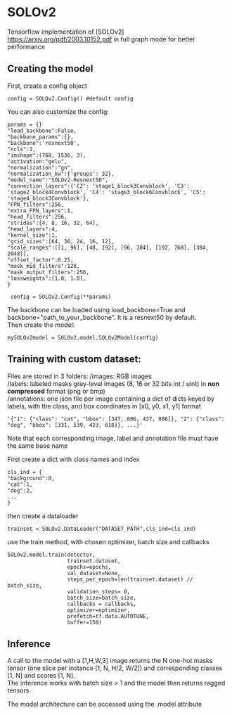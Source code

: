 # SOLOv2

Tensorflow implementation of [SOLOv2] https://arxiv.org/pdf/2003.10152.pdf in full graph mode for better performance<br>

## Creating the model
First, create a config object

    config = SOLOv2.Config() #default config

You can also customize the config:

    params = {}
    "load_backbone":False,
    "backbone_params":{},
    "backbone":'resnext50',
    "ncls":1,
    "imshape":(768, 1536, 3),
    "activation:"gelu",
    "normalization":"gn",
    "normalization_kw":{'groups': 32},
    "model_name":"SOLOv2-Resnext50",
    "connection_layers":{'C2': 'stage1_block3Convblock', 'C3': 'stage2_block4Convblock', 'C4': 'stage3_block6Convblock', 'C5': 'stage4_block3Convblock'},
    "FPN_filters":256,
    "extra_FPN_layers":1,
    "head_filters":256,
    "strides":[4, 8, 16, 32, 64],
    "head_layers":4,
    "kernel_size":1,
    "grid_sizes":[64, 36, 24, 16, 12],
    "scale_ranges":[[1, 96], [48, 192], [96, 384], [192, 768], [384, 2048]],
    "offset_factor":0.25,
    "mask_mid_filters":128,
    "mask_output_filters":256,
    "lossweights":[1.0, 1.0],
    }

     config = SOLOv2.Config(**params)

The backbone can be loaded using load_backbone=True and backbone="path_to_your_backbone". It is a resnext50 by default.<br>
Then create the model:

    mySOLOv2model = SOLOv2.model.SOLOv2Model(config)

## Training with custom dataset: <br>
Files are stored in 3 folders:
/images: RGB images <br>
/labels: labeled masks grey-level images (8, 16 or 32 bits int / uint) in **non compressed** format (png or bmp) <br>
/annotations: one json file per image containing a dict of dicts keyed by labels, with the class, and box coordinates in [x0, y0, x1, y1] format <br>

    '{"1": {"class": "cat", "bbox": [347, 806, 437, 886]}, "2": {"class": "dog", "bbox": [331, 539, 423, 618]}, ...}'

Note that each corresponding image, label and annotation file must have the same base name<br>

First create a dict with class names and index <br>

    cls_ind = {
    "background":0,
    "cat":1,
    "dog":2,
    ...
    }

then create a dataloader <br>

    trainset = SOLOv2.DataLoader("DATASET_PATH",cls_ind=cls_ind)

use the train method, with chosen optimizer, batch size and callbacks <br>

    SOLOv2.model.train(detector,
                       trainset.dataset,
                       epochs=epochs,
                       val_dataset=None,
                       steps_per_epoch=len(trainset.dataset) // batch_size,
                       validation_steps= 0,
                       batch_size=batch_size,
                       callbacks = callbacks,
                       optimizer=optimizer,
                       prefetch=tf.data.AUTOTUNE,
                       buffer=150)

## Inference
A call to the model with a [1,H,W,3] image returns the N one-hot masks tensor (one slice per instance [1, N, H/2, W/2]) and corresponding classes [1, N] and scores [1, N]. <br>
The inference works with batch size > 1 and the model then returns ragged tensors

The model architecture can be accessed using the .model attribute


